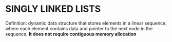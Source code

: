# SINGLY LINKED LISTS

Definition: dynamic data structure that stores elements in a linear sequence, where each element contains data and pointer to the next node in the sequence. **It does not require contiguous memory allocation**

